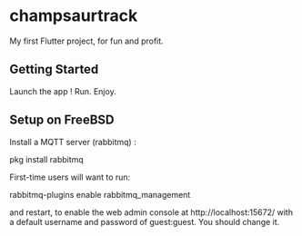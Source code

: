 # champsaurtrack

My first Flutter project, for fun and profit.

## Getting Started

Launch the app !
Run.
Enjoy.

## Setup on FreeBSD

Install a MQTT server (rabbitmq) : 

pkg install rabbitmq

First-time users will want to run:

rabbitmq-plugins enable rabbitmq_management

and restart, to enable the web admin console at http://localhost:15672/
with a default username and password of guest:guest. You should change it.
